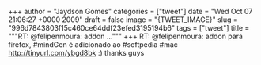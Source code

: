 
+++
author = "Jaydson Gomes"
categories = ["tweet"]
date = "Wed Oct 07 21:06:27 +0000 2009"
draft = false
image = "{TWEET_IMAGE}"
slug = "996d7843803f15c460ce64ddf23efed3195194b6"
tags = ["tweet"]
title = """RT: @felipenmoura: addon ..."""
+++
RT: @felipenmoura: addon para firefox, #mindGen é adicionado ao #softpedia #mac http://tinyurl.com/ybgd8bk :) thanks guys
